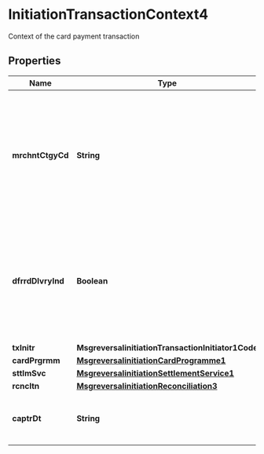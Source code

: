 

# InitiationTransactionContext4

Context of the card payment transaction

## Properties

| Name | Type | Description | Notes |
|------------ | ------------- | ------------- | -------------|
|**mrchntCtgyCd** | **String** | Category code related to the type of services or goods the merchant provides for the transaction.  ISO 8583:87 bit 18, ISO 8583:93 bit 18 &amp; 26, ISO 8583:2003 bit 26 ISO 18245 |  [optional] |
|**dfrrdDlvryInd** | **Boolean** | Indicates a deferred delivery as defined by each specific implementation.  True: deferred delivery. False: Delivery is not identified as deffered. Default: False. |  [optional] |
|**txInitr** | **MsgreversalinitiationTransactionInitiator1Code** |  |  [optional] |
|**cardPrgrmm** | [**MsgreversalinitiationCardProgramme1**](MsgreversalinitiationCardProgramme1.md) |  |  [optional] |
|**sttlmSvc** | [**MsgreversalinitiationSettlementService1**](MsgreversalinitiationSettlementService1.md) |  |  [optional] |
|**rcncltn** | [**MsgreversalinitiationReconciliation3**](MsgreversalinitiationReconciliation3.md) |  |  [optional] |
|**captrDt** | **String** | Date the transaction was completed and captured. ISO 8583 bit 17 |  [optional] |



